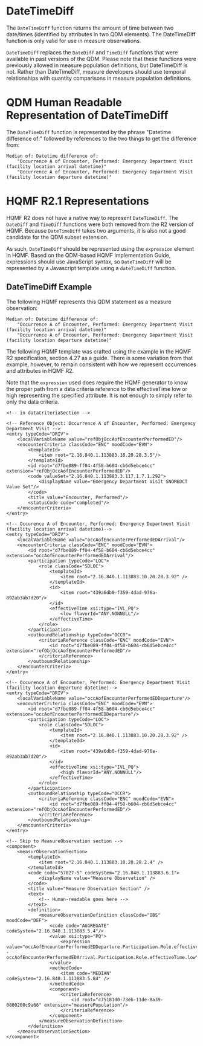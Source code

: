 # DateTimeDiff

The `DateTimeDiff` function returns the amount of time between two date/times (identified by attributes in two
QDM elements). The DateTimeDiff function is only valid for use in measure observations.

`DateTimeDiff` replaces the `DateDiff` and `TimeDiff` functions that were available in past versions of the QDM. 
Please note that these functions were previously allowed in measure population definitions, but DateTimeDiff
is not. Rather than DateTimeDiff, measure developers should use temporal relationships with quantity comparisons
in measure population definitions.

# QDM Human Readable Representation of DateTimeDiff

The `DateTimeDiff` function is represented by the phrase "Datetime difference of:" followed by references
to the two things to get the difference from:

    Median of: Datetime difference of:
        "Occurrence A of Encounter, Performed: Emergency Department Visit (facility location arrival datetime)"
        "Occurrence A of Encounter, Performed: Emergency Department Visit (facility location departure datetime)"

# HQMF R2.1 Representations

HQMF R2 does not have a native way to represent `DateTimeDiff`.  The `DateDiff` and `TimeDiff` functions were
both removed from the R2 version of HQMF.  Because `DateTimeDiff` takes two arguments, it is also not a good
candidate for the QDM subset extension.

As such, `DateTimeDiff` should be represented using the `expression` element in HQMF.  Based on the
QDM-based HQMF Implementation Guide, expressions should use JavaScript syntax, so `DateTimeDiff` will be
represented by a Javascript template using a `dateTimeDiff` function.

## DateTimeDiff Example

The following HQMF represents this QDM statement as a measure observation:

    Median of: Datetime difference of:
        "Occurrence A of Encounter, Performed: Emergency Department Visit (facility location arrival datetime)"
        "Occurrence A of Encounter, Performed: Emergency Department Visit (facility location departure datetime)"

The following HQMF template was crafted using the example in the HQMF R2 specification, section 4.27 as a guide.
There is some variation from that example, however, to remain consistent with how we represent occurrences and
attributes in HQMF R2.

Note that the `expression` used does require the HQMF generator to know the proper path from a data criteria
reference to the effectiveTime low or high representing the specified attribute.  It is not enough to simply
refer to only the data criteria. 

    <!-- in dataCriteriaSection -->
    
    <!-- Reference Object: Occurrence A of Encounter, Performed: Emergency Department Visit -->
    <entry typeCode="DRIV">
        <localVariableName value="refObjOccAofEncounterPerformedED"/>
        <encounterCriteria classCode="ENC" moodCode="EVN">
            <templateId>
                <item root="2.16.840.1.113883.10.20.28.3.5"/>
            </templateId>
            <id root="d7fbe089-ff04-4f58-b604-cb6d5ebce4cc" extension="refObjOccAofEncounterPerformedED"/>
            <code valueSet="2.16.840.1.113883.3.117.1.7.1.292">
                <displayName value="Emergency Department Visit SNOMEDCT Value Set"/>
            </code>
            <title value="Encounter, Performed"/>
            <statusCode code="completed"/>
        </encounterCriteria>
    </entry>
    
    <!-- Occurence A of Encounter, Performed: Emergency Department Visit (facility location arrival datetime)-->
    <entry typeCode="DRIV">
        <localVariableName value="occAofEncounterPerformedEDArrival"/>
        <encounterCriteria classCode="ENC" moodCode="EVN">
            <id root="d7fbe089-ff04-4f58-b604-cb6d5ebce4cc" extension="occAofEncounterPerformedEDArrival"/>
            <participation typeCode="LOC">
                <role classCode="SDLOC">
                    <templateId>
                        <item root="2.16.840.1.113883.10.20.28.3.92" />
                    </templateId>
                    <id>
                        <item root="439a6db0-f359-4dad-976a-892ab3ab7d20"/>
                    </id>
                    <effectiveTime xsi:type="IVL_PQ">
                        <low flavorId="ANY.NONNULL"/>
                    </effectiveTime>
                </role>
            </participation>
            <outboundRelationship typeCode="OCCR">
                <criteriaReference classCode="ENC" moodCode="EVN">
                    <id root="d7fbe089-ff04-4f58-b604-cb6d5ebce4cc" extension="refObjOccAofEncounterPerformedED"/>
                </criteriaReference>
            </outboundRelationship>
        </encounterCriteria>
    </entry>
    
    <!-- Occurence A of Encounter, Performed: Emergency Department Visit (facility location departure datetime)-->
    <entry typeCode="DRIV">
        <localVariableName value="occAofEncounterPerformedEDDeparture"/>
        <encounterCriteria classCode="ENC" moodCode="EVN">
            <id root="d7fbe089-ff04-4f58-b604-cb6d5ebce4cc" extension="occAofEncounterPerformedEDDeparture"/>
            <participation typeCode="LOC">
                <role classCode="SDLOC">
                    <templateId>
                        <item root="2.16.840.1.113883.10.20.28.3.92" />
                    </templateId>
                    <id>
                        <item root="439a6db0-f359-4dad-976a-892ab3ab7d20"/>
                    </id>
                    <effectiveTime xsi:type="IVL_PQ">
                        <high flavorId="ANY.NONNULL"/>
                    </effectiveTime>
                </role>
            </participation>
            <outboundRelationship typeCode="OCCR">
                <criteriaReference classCode="ENC" moodCode="EVN">
                    <id root="d7fbe089-ff04-4f58-b604-cb6d5ebce4cc" extension="refObjOccAofEncounterPerformedED"/>
                </criteriaReference>
            </outboundRelationship>
        </encounterCriteria>
    </entry>
    
    <!-- Skip to MeasureObservation section -->
    <component>
        <measurObservationSection>
            <templateId>
                <item root="2.16.840.1.113883.10.20.28.2.4" />
            </templateId>
            <code code="57027-5" codeSystem="2.16.840.1.113883.6.1">
                <displayName value="Measure Observation" />
            </code>
            <title value="Measure Observation Section" />
            <text>
                <!-- Human-readable goes here -->
            </text>
            <definition>
                <measureObservationDefinition classCode="OBS" moodCode="DEF">
                    <code code="AGGREGATE" codeSystem="2.16.840.1.113883.5.4"/>
                    <value xsi:type="PQ">
                        <expression value="occAofEncounterPerformedEDDeparture.Participation.Role.effectiveTime.high - occAofEncounterPerformedEDArrival.Participation.Role.effectiveTime.low"/>
                    </value>
                    <methodCode>
                        <item code="MEDIAN" codeSystem="2.16.840.1.113883.5.84" />
                    </methodCode>
                    <component>
                        <criteriaReference>
                            <id root="c75181d0-73eb-11de-8a39-0800200c9a66" extension="measurePopulation"/>
                        </criteriaReference>
                    </component> 
                </measureObservationDefinition>
            </definition>
        </measurObservationSection>
    </component>
